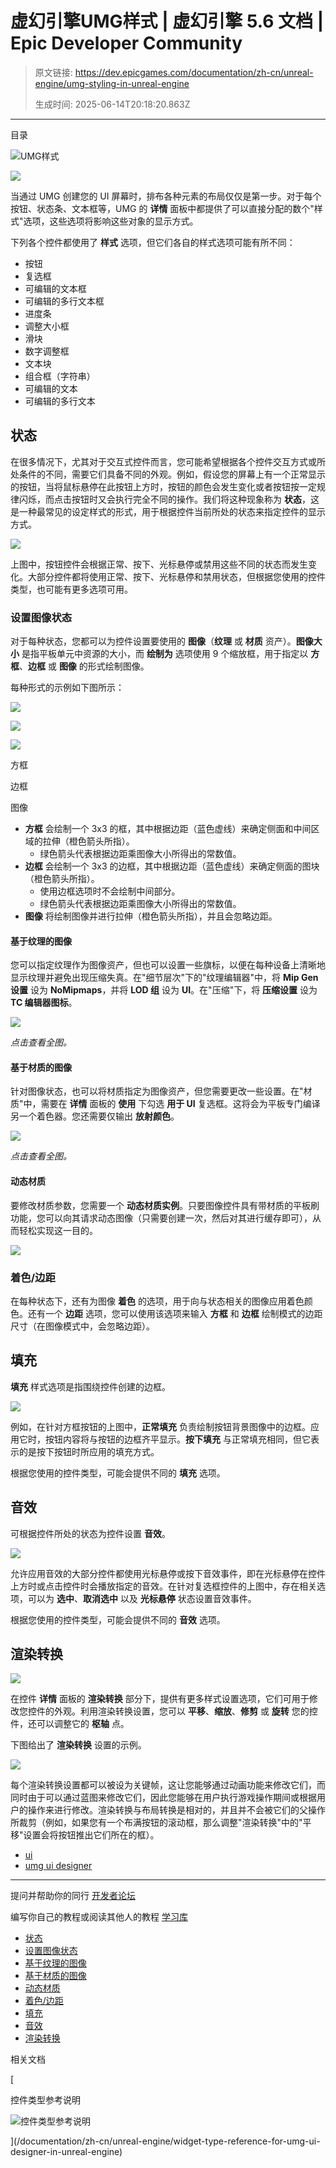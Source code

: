 # 虚幻引擎UMG样式 | 虚幻引擎 5.6 文档 | Epic Developer Community

> 原文链接: https://dev.epicgames.com/documentation/zh-cn/unreal-engine/umg-styling-in-unreal-engine
> 
> 生成时间: 2025-06-14T20:18:20.863Z

---

目录

![UMG样式](https://dev.epicgames.com/community/api/documentation/image/bffc054c-2800-48f0-a25a-e1fcfe461638?resizing_type=fill&width=1920&height=335)

![](https://d1iv7db44yhgxn.cloudfront.net/documentation/images/fc43d851-6bc6-4d8b-979c-9919e9c52a36/styleheader.png)

当通过 UMG 创建您的 UI 屏幕时，排布各种元素的布局仅仅是第一步。对于每个按钮、状态条、文本框等，UMG 的 **详情** 面板中都提供了可以直接分配的数个"样式"选项，这些选项将影响这些对象的显示方式。

下列各个控件都使用了 **样式** 选项，但它们各自的样式选项可能有所不同：

-   按钮
-   复选框
-   可编辑的文本框
-   可编辑的多行文本框
-   进度条
-   调整大小框
-   滑块
-   数字调整框
-   文本块
-   组合框（字符串）
-   可编辑的文本
-   可编辑的多行文本

## 状态

在很多情况下，尤其对于交互式控件而言，您可能希望根据各个控件交互方式或所处条件的不同，需要它们具备不同的外观。例如，假设您的屏幕上有一个正常显示的按钮，当将鼠标悬停在此按钮上方时，按钮的颜色会发生变化或者按钮按一定规律闪烁，而点击按钮时又会执行完全不同的操作。我们将这种现象称为 **状态**，这是一种最常见的设定样式的形式，用于根据控件当前所处的状态来指定控件的显示方式。

![](https://d1iv7db44yhgxn.cloudfront.net/documentation/images/5a629896-f9ac-4830-9994-6239748705a0/style1.png)

上图中，按钮控件会根据正常、按下、光标悬停或禁用这些不同的状态而发生变化。大部分控件都将使用正常、按下、光标悬停和禁用状态，但根据您使用的控件类型，也可能有更多选项可用。

### 设置图像状态

对于每种状态，您都可以为控件设置要使用的 **图像**（**纹理** 或 **材质** 资产）。**图像大小** 是指平板单元中资源的大小，而 **绘制为** 选项使用 9 个缩放框，用于指定以 **方框**、**边框** 或 **图像** 的形式绘制图像。

每种形式的示例如下图所示：

![](https://d1iv7db44yhgxn.cloudfront.net/documentation/images/494a4d07-622f-49a2-aa1d-0906aad12b4d/boxexample.png)

![](https://d1iv7db44yhgxn.cloudfront.net/documentation/images/1dc4e280-fb76-4eae-bc55-d7eb4227af4c/borderexample.png)

![](https://d1iv7db44yhgxn.cloudfront.net/documentation/images/5c49a73e-8d56-439b-917e-05c86dba30ae/boxandimage.png)

方框

边框

图像

-   **方框** 会绘制一个 3x3 的框，其中根据边距（蓝色虚线）来确定侧面和中间区域的拉伸（橙色箭头所指）。
    -   绿色箭头代表根据边距乘图像大小所得出的常数值。
-   **边框** 会绘制一个 3x3 的边框，其中根据边距（蓝色虚线）来确定侧面的图块（橙色箭头所指）。
    -   使用边框选项时不会绘制中间部分。
    -   绿色箭头代表根据边距乘图像大小所得出的常数值。
-   **图像** 将绘制图像并进行拉伸（橙色箭头所指），并且会忽略边距。

#### 基于纹理的图像

您可以指定纹理作为图像资产，但也可以设置一些旗标，以便在每种设备上清晰地显示纹理并避免出现压缩失真。在"细节层次"下的"纹理编辑器"中，将 **Mip Gen 设置** 设为 **NoMipmaps**，并将 **LOD 组** 设为 **UI**。在"压缩"下，将 **压缩设置** 设为 **TC 编辑器图标**。

[![](https://d1iv7db44yhgxn.cloudfront.net/documentation/images/7bc52a1b-43ff-4cb2-a25f-d03450af835a/texturesetup.png)](https://d1iv7db44yhgxn.cloudfront.net/documentation/images/7bc52a1b-43ff-4cb2-a25f-d03450af835a/texturesetup.png)

*点击查看全图。*

#### 基于材质的图像

针对图像状态，也可以将材质指定为图像资产，但您需要更改一些设置。在"材质"中，需要在 **详情** 面板的 **使用** 下勾选 **用于 UI** 复选框。这将会为平板专门编译另一个着色器。您还需要仅输出 **放射颜色**。

[![](https://d1iv7db44yhgxn.cloudfront.net/documentation/images/282dd241-8ad6-4a33-9d62-3aa31a82b925/usedwithui.png)](https://d1iv7db44yhgxn.cloudfront.net/documentation/images/282dd241-8ad6-4a33-9d62-3aa31a82b925/usedwithui.png)

*点击查看全图。*

#### 动态材质

要修改材质参数，您需要一个 **动态材质实例**。只要图像控件具有带材质的平板刷功能，您可以向其请求动态图像（只需要创建一次，然后对其进行缓存即可），从而轻松实现这一目的。

![](https://d1iv7db44yhgxn.cloudfront.net/documentation/images/e67de880-ac50-45ef-a207-2e60e834ca36/umg_auto_dynamic_material_image.png)

### 着色/边距

在每种状态下，还有为图像 **着色** 的选项，用于向与状态相关的图像应用着色颜色。还有一个 **边距** 选项，您可以使用该选项来输入 **方框** 和 **边框** 绘制模式的边距尺寸（在图像模式中，会忽略边距）。

## 填充

**填充** 样式选项是指围绕控件创建的边框。

![](https://d1iv7db44yhgxn.cloudfront.net/documentation/images/d6a150c9-70f4-4aa8-96e8-8d135c8ed334/padding.png)

例如，在针对方框按钮的上图中，**正常填充** 负责绘制按钮背景图像中的边框。应用它时，按钮内容将与按钮的边框齐平显示。**按下填充** 与正常填充相同，但它表示的是按下按钮时所应用的填充方式。

根据您使用的控件类型，可能会提供不同的 **填充** 选项。

## 音效

可根据控件所处的状态为控件设置 **音效**。

![](https://d1iv7db44yhgxn.cloudfront.net/documentation/images/d89b8fa2-8fed-4b03-985a-f054301f9104/sounds.png)

允许应用音效的大部分控件都使用光标悬停或按下音效事件，即在光标悬停在控件上方时或点击控件时会播放指定的音效。在针对复选框控件的上图中，存在相关选项，可以为 **选中**、**取消选中** 以及 **光标悬停** 状态设置音效事件。

根据您使用的控件类型，可能会提供不同的 **音效** 选项。

## 渲染转换

![](https://d1iv7db44yhgxn.cloudfront.net/documentation/images/874dcdea-f43e-408a-afd8-fc2a5364f819/rendertransformmenu.png)

在控件 **详情** 面板的 **渲染转换** 部分下，提供有更多样式设置选项，它们可用于修改您控件的外观。利用渲染转换设置，您可以 **平移**、**缩放**、**修剪** 或 **旋转** 您的控件，还可以调整它的 **枢轴** 点。

下图给出了 **渲染转换** 设置的示例。

![](https://d1iv7db44yhgxn.cloudfront.net/documentation/images/b41e7721-fe0c-4d2a-85db-9cee3b8a0fc7/rendertransforms.png)

每个渲染转换设置都可以被设为关键帧，这让您能够通过动画功能来修改它们，而同时由于可以通过蓝图来修改它们，因此您能够在用户执行游戏操作期间或根据用户的操作来进行修改。渲染转换与布局转换是相对的，并且并不会被它们的父操作所裁剪（例如，如果您有一个布满按钮的滚动框，那么调整"渲染转换"中的"平移"设置会将按钮推出它们所在的框）。

-   [ui](https://dev.epicgames.com/community/search?query=ui)
-   [umg ui designer](https://dev.epicgames.com/community/search?query=umg%20ui%20designer)

* * *

提问并帮助你的同行 [开发者论坛](https://forums.unrealengine.com/categories?tag=unreal-engine)

编写你自己的教程或阅读其他人的教程 [学习库](https://dev.epicgames.com/community/unreal-engine/learning)

-   [状态](/documentation/zh-cn/unreal-engine/umg-styling-in-unreal-engine#%E7%8A%B6%E6%80%81)
-   [设置图像状态](/documentation/zh-cn/unreal-engine/umg-styling-in-unreal-engine#%E8%AE%BE%E7%BD%AE%E5%9B%BE%E5%83%8F%E7%8A%B6%E6%80%81)
-   [基于纹理的图像](/documentation/zh-cn/unreal-engine/umg-styling-in-unreal-engine#%E5%9F%BA%E4%BA%8E%E7%BA%B9%E7%90%86%E7%9A%84%E5%9B%BE%E5%83%8F)
-   [基于材质的图像](/documentation/zh-cn/unreal-engine/umg-styling-in-unreal-engine#%E5%9F%BA%E4%BA%8E%E6%9D%90%E8%B4%A8%E7%9A%84%E5%9B%BE%E5%83%8F)
-   [动态材质](/documentation/zh-cn/unreal-engine/umg-styling-in-unreal-engine#%E5%8A%A8%E6%80%81%E6%9D%90%E8%B4%A8)
-   [着色/边距](/documentation/zh-cn/unreal-engine/umg-styling-in-unreal-engine#%E7%9D%80%E8%89%B2/%E8%BE%B9%E8%B7%9D)
-   [填充](/documentation/zh-cn/unreal-engine/umg-styling-in-unreal-engine#%E5%A1%AB%E5%85%85)
-   [音效](/documentation/zh-cn/unreal-engine/umg-styling-in-unreal-engine#%E9%9F%B3%E6%95%88)
-   [渲染转换](/documentation/zh-cn/unreal-engine/umg-styling-in-unreal-engine#%E6%B8%B2%E6%9F%93%E8%BD%AC%E6%8D%A2)

相关文档

[

控件类型参考说明

![控件类型参考说明](https://dev.epicgames.com/community/api/documentation/image/d25cc82c-39d2-4c65-b9c3-96fd77e35065?resizing_type=fit&width=160&height=92)

](/documentation/zh-cn/unreal-engine/widget-type-reference-for-umg-ui-designer-in-unreal-engine)